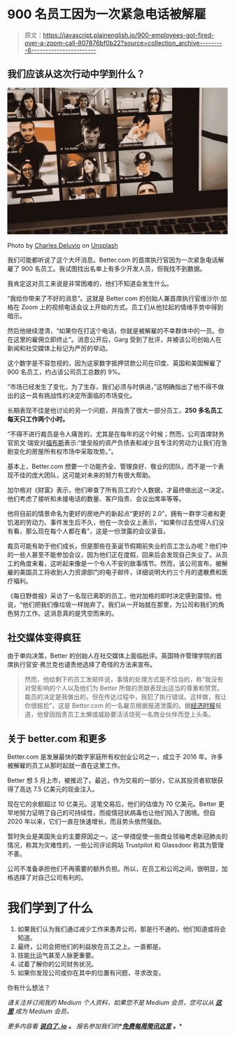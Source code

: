# 900 名员工因为一次紧急电话被解雇

> 原文：<https://javascript.plainenglish.io/900-employees-got-fired-over-a-zoom-call-807876bf0b22?source=collection_archive---------6----------------------->

## 我们应该从这次行动中学到什么？

![](img/564adce82f38e8cd3024474b99eca421.png)

Photo by [Charles Deluvio](https://unsplash.com/@charlesdeluvio?utm_source=medium&utm_medium=referral) on [Unsplash](https://unsplash.com?utm_source=medium&utm_medium=referral)

我们可能都听说了这个大坏消息。Better.com 的首席执行官因为一次紧急电话解雇了 900 名员工。我试图找出名单上有多少开发人员，但我找不到数据。

我肯定这对员工来说是非常困难的，他们不知道会发生什么。

“我给你带来了不好的消息”。这就是 Better.com 的创始人兼首席执行官维沙尔·加格在 Zoom 上的视频电话会议上开始的方式。员工们从他拉起的情绪手势中得到暗示。

然后他继续澄清，“如果你在打这个电话，你就是被解雇的不幸群体中的一员。你在这里的雇佣立即终止”。消息公开后，Garg 受到了批评，并被该公司创始人在新闻和社交媒体上标记为严厉的举动。

这个数字是不容忽视的，因为这家数字抵押贷款公司在印度、英国和美国解雇了 900 名员工，约占该公司员工总数的 9%。

“市场已经发生了变化，为了生存，我们必须与时俱进，”这明确指出了他不得不做出的这一具有挑战性的决定所面临的市场变化。

长期表现不佳是他讨论的另一个问题，并指责了很大一部分员工，**250 多名员工每天只工作两个小时。**

“不得不进行裁员是令人痛苦的，尤其是在每年的这个时候；然而，公司首席财务官凯文·瑞安对[福布斯](https://www.forbes.com/)表示:“堡垒般的资产负债表和减少且专注的劳动力让我们在急剧变化的房屋所有权市场中采取攻势。”。

基本上，Better.com 想要一个功能齐全、管理良好、敬业的团队，而不是一个表现不佳的庞大团队，这可能对未来的努力有很大帮助。

加尔格对《财富》表示，他们审查了所有员工的个人数据，才最终做出这一决定。他们考虑了接听和未接电话的数量、客户指责、会议出席率等等。

他将目前的情景命名为更好的房地产的新起点“更好的 2.0”，拥有一群学习者和更饥渴的劳动力。事件发生后不久，他在一次会议上表示，“如果你过去觉得人们没有看，那么现在每个人都在看”，这是一份泄露的会议录音。

裁员可能有助于他们成长，但是那些在圣诞节假期前失业的员工怎么办呢？他们中的一些人甚至不能参加会议，因为他们正在度假，回来后会发现自己失业了。从员工的角度来看，这听起来像是一个令人不安的故事情节。然而，该公司宣布，被解雇的美国员工将收到人力资源部门的电子邮件，详细说明大约三个月的遣散费和医疗福利。

《每日野兽报》采访了一名现已离职的员工，他对加格的即时决定感到震惊。他说，“他们把我们像垃圾一样抛弃了。我们从一开始就在那里，为公司和我们的角色努力工作。这消息真的是凭空而来的。

## 社交媒体变得疯狂

由于单向决策，Better 的创始人在社交媒体上面临批评。英国特许管理学院的首席执行官安·弗兰克也谴责他选择了奇怪的方法来宣布。

> 然而，他给剩下的员工发邮件说，事情的处理方式是不恰当的，称“我没有对受影响的个人以及他们为 Better 所做的贡献表现出适当的尊重和赞赏。裁员的决定是我做出的，但在传达过程中，我犯了执行错误。这样做，我让你很尴尬”，这是 Better.com 的一名雇员根据报道泄露的。据[经济时报](https://economictimes.indiatimes.com/)报道，他曾因指责员工太懒或威胁要活活烧死一名商业伙伴而登上头条。

## 关于 better.com 和更多

Better.com 是发展最快的数字家庭所有权创业公司之一，成立于 2016 年。许多被解雇的员工从那时起就一直在这里工作。

Better 想 5 月上市，被推迟了。最近，作为交易的一部分，它从其投资者软银获得了高达 7.5 亿美元的现金注入。

现在它的余额超过 10 亿美元。这笔交易后，他们的估值为 70 亿美元。Better 更早地努力证明了自己的可持续性，而疫情冠状病毒也让他们陷入了困境。但自 2020 年以来，它们一直在快速增长，而且势头依然强劲。

暂时失业是美国失业的主要原因之一。这一举措促使一些商业领袖考虑新冠肺炎的情况，称其为灾难性的，一些公司评论网站 Trustpilot 和 Glassdoor 称其为管理不善。

公司不准备承担他们不再需要的额外负担。所以，在员工和公司之间，很明显，加格选择了对自己公司有利的。

# 我们学到了什么

1.  如果我们认为我们通过减少工作来愚弄公司，那是行不通的。他们知道或将会知道。
2.  最终，公司会把他们的利益放在员工之上。一直都是。
3.  技能比运气甚至人脉更重要。
4.  试着了解你的公司财务状况。
5.  如果你发现公司或你在其中的位置有问题，寻求改变。

你有什么想法？

*请关注并订阅我的 Medium 个人资料，如果您不是 Medium 会员，您可以从* [***这里***](https://thefemaleprogrammer.medium.com/membership) *成为 Medium 会员。*

*更多内容看* [***说白了. io***](http://plainenglish.io/) ***。*** *报名参加我们的**[***免费每周简讯这里***](http://newsletter.plainenglish.io/) ***。****